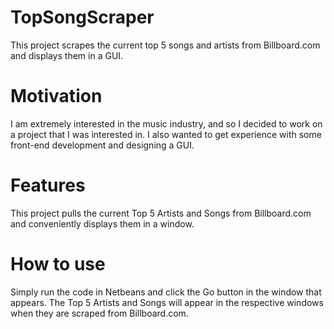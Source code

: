 # TopSongScraper
This project scrapes the current top 5 songs and artists from Billboard.com and displays them in a GUI.
# Motivation
I am extremely interested in the music industry, and so I decided to work on a project that I was interested in. I also wanted to get experience with some front-end development and designing a GUI.
# Features
This project pulls the current Top 5 Artists and Songs from Billboard.com and conveniently displays them in a window.
# How to use
Simply run the code in Netbeans and click the Go button in the window that appears. The Top 5 Artists and Songs will appear in the respective windows when they are scraped from Billboard.com.

